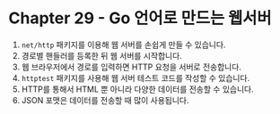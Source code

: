 # Chapter 29 - Go 언어로 만드는 웹서버

1. `net/http` 패키지를 이용해 웹 서버를 손쉽게 만들 수 있습니다.
2. 경로별 핸들러를 등록한 뒤 웹 서버를 시작합니다.
3. 웹 브라우저에서 경로를 입력하면 HTTP 요청을 서버로 전송합니다.
4. `httptest` 패키지를 사용해 웹 서버 테스트 코드를 작성할 수 있습니다.
5. HTTP를 통해서 HTML 뿐 아니라 다양한 데이터를 전송할 수 있습니다.
6. JSON 포맷은 데이터를 전송할 때 많이 사용됩니다.
